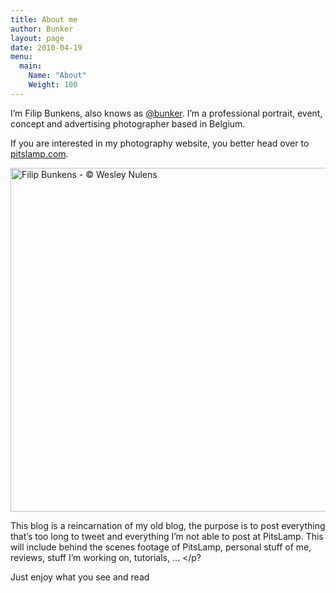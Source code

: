 ```yaml
---
title: About me
author: Bunker
layout: page
date: 2010-04-19
menu:
  main:
    Name: "About"
    Weight: 100
---
```

I&#8217;m Filip Bunkens, also knows as <a href="http://www.twitter.com/bunker" rel="me" title="Bunker at twitter.com">@bunker</a>. I&#8217;m a professional portrait, event, concept and advertising photographer based in Belgium.

If you are interested in my photography website, you better head over to <a href="http://www.pitslamp.com" rel="me" title="Pitslamp Photography">pitslamp.com</a>.

[<img src="http://www.achter.be/wp-content/uploads/2010/04/20110927_us_by_wesley_nulens_film5-11-1-781x1024.jpg" alt="Filip Bunkens - © Wesley Nulens" width="550" class="alignnone size-large wp-image-273" />][1]

This blog is a reincarnation of my old blog, the purpose is to post everything that&#8217;s too long to tweet and everything I’m not able to post at PitsLamp. This will include behind the scenes footage of PitsLamp, personal stuff of me, reviews, stuff I’m working on, tutorials, … </p?

Just enjoy what you see and read

 [1]: http://www.achter.be/wp-content/uploads/2010/04/20110927_us_by_wesley_nulens_film5-11-1.jpg